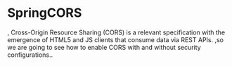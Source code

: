 # SpringCORS
, Cross-Origin Resource Sharing (CORS) is a relevant specification with the emergence of HTML5 and JS clients that consume data via REST APIs. 
,so we are going to see how to enable CORS with and without security configurations..
